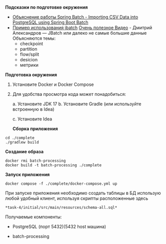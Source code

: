 **Подсказки по подготовке окружения**
- [Объяснение работы Spring Batch - Importing CSV Data into PostgreSQL using Spring Boot Batch](https://stacktips.com/articles/importing-csv-data-into-postgresql-using-spring-boot-batch)
- [Пример использования jbatch](https://github.com/dalexandrov/jbatch-demo)
  [Очень полезное Видео](https://www.youtube.com/watch?v=4_dQHnkQ1lg) - Дмитрий Александров — JBatch или далеко не самые большие данные
  Объясняются темы:
  - checkpoint
  - partition
  - flow/split
  - desicion
  - метрики

**Подготовка окружения**

1. Установите Docker и Docker Compose
2. Для удобства просмотра кода может понадобиться:

   a. Установите JDK 17
   b. Установите Gradle (или используйте встроенную в Idea)

   c. Установите Idea

   **Сборка приложения**

```shell
cd ./complete 
./gradlew build
```

**Создание образа**
```shell
docker rmi batch-processing
docker build -t batch-processing ./complete
```


**Запуск приложения**

```shell
docker compose -f ./complete/docker-compose.yml up 
```

При запуске приложения необходимо создать таблицы в БД использую любой удобный клиент, используя скрипты расположенные здесь

    *task-4/initial/src/main/resources/schema-all.sql*

Получаемые компоненты:
- PostgreSQL (порт 5432)(5432 host машина)


- batch-processing  